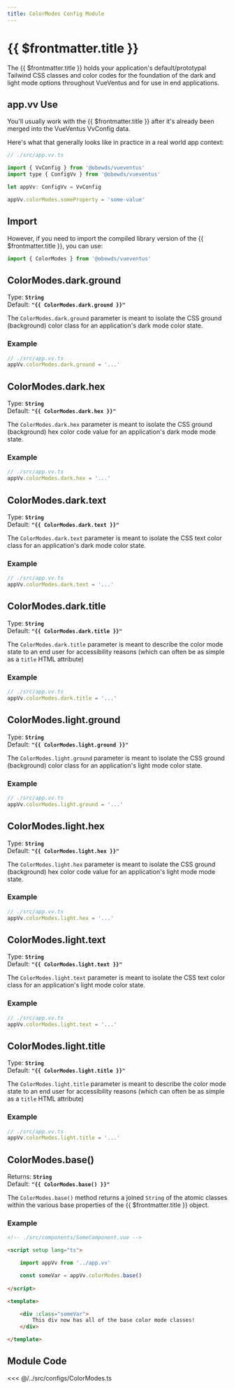 ```yaml
---
title: ColorModes Config Module
---
```


<script setup>
    import DocsPackageVersion from '../../../src/views/compos/DocsPackageVersion.vue'
    import ColorModes from '../../../src/configs/ColorModes'
</script>






# {{ $frontmatter.title }}

The {{ $frontmatter.title }} holds your application's default/prototypal Tailwind CSS classes and color codes for the foundation of the dark and light mode options throughout VueVentus and for use in end applications.









## app.vv Use

You'll usually work with the {{ $frontmatter.title }} after it's already been merged into the VueVentus VvConfig data.

Here's what that generally looks like in practice in a real world app context:

```javascript
// ./src/app.vv.ts

import { VvConfig } from '@obewds/vueventus'
import type { ConfigVv } from '@obewds/vueventus'

let appVv: ConfigVv = VvConfig

appVv.colorModes.someProperty = 'some-value'
```






## Import

However, if you need to import the compiled library version of the {{ $frontmatter.title }}, you can use:

```javascript
import { ColorModes } from '@obewds/vueventus'
```











## ColorModes.dark.ground

Type: **`String`**  
Default: **`"{{ ColorModes.dark.ground }}"`**

The `ColorModes.dark.ground` parameter is meant to isolate the CSS ground (background) color class for an application's dark mode color state.

### Example

```javascript
// ./src/app.vv.ts
appVv.colorModes.dark.ground = '...'
```











## ColorModes.dark.hex

Type: **`String`**  
Default: **`"{{ ColorModes.dark.hex }}"`**

The `ColorModes.dark.hex` parameter is meant to isolate the CSS ground (background) hex color code value for an application's dark mode mode state.

### Example

```javascript
// ./src/app.vv.ts
appVv.colorModes.dark.hex = '...'
```











## ColorModes.dark.text

Type: **`String`**  
Default: **`"{{ ColorModes.dark.text }}"`**

The `ColorModes.dark.text` parameter is meant to isolate the CSS text color class for an application's dark mode color state.

### Example

```javascript
// ./src/app.vv.ts
appVv.colorModes.dark.text = '...'
```











## ColorModes.dark.title

Type: **`String`**  
Default: **`"{{ ColorModes.dark.title }}"`**

The `ColorModes.dark.title` parameter is meant to describe the color mode state to an end user for accessibility reasons (which can often be as simple as a `title` HTML attribute)

### Example

```javascript
// ./src/app.vv.ts
appVv.colorModes.dark.title = '...'
```











## ColorModes.light.ground

Type: **`String`**  
Default: **`"{{ ColorModes.light.ground }}"`**

The `ColorModes.light.ground` parameter is meant to isolate the CSS ground (background) color class for an application's light mode color state.

### Example

```javascript
// ./src/app.vv.ts
appVv.colorModes.light.ground = '...'
```











## ColorModes.light.hex

Type: **`String`**  
Default: **`"{{ ColorModes.light.hex }}"`**

The `ColorModes.light.hex` parameter is meant to isolate the CSS ground (background) hex color code value for an application's light mode mode state.

### Example

```javascript
// ./src/app.vv.ts
appVv.colorModes.light.hex = '...'
```











## ColorModes.light.text

Type: **`String`**  
Default: **`"{{ ColorModes.light.text }}"`**

The `ColorModes.light.text` parameter is meant to isolate the CSS text color class for an application's light mode color state.

### Example

```javascript
// ./src/app.vv.ts
appVv.colorModes.light.text = '...'
```











## ColorModes.light.title

Type: **`String`**  
Default: **`"{{ ColorModes.light.title }}"`**

The `ColorModes.light.title` parameter is meant to describe the color mode state to an end user for accessibility reasons (which can often be as simple as a `title` HTML attribute)

### Example

```javascript
// ./src/app.vv.ts
appVv.colorModes.light.title = '...'
```









## ColorModes.base()

Returns: **`String`**  
Default: **`"{{ ColorModes.base() }}"`**

The `ColorModes.base()` method returns a joined `String` of the atomic classes within the various base properties of the {{ $frontmatter.title }} object.

### Example

```html
<!-- ./src/components/SomeComponent.vue -->

<script setup lang="ts">

    import appVv from '../app.vv'

    const someVar = appVv.colorModes.base()
    
</script>

<template>

    <div :class="someVar">
        This div now has all of the base color mode classes!
    </div>

</template>
```









## Module Code

<<< @/../src/configs/ColorModes.ts






<DocsPackageVersion/>

